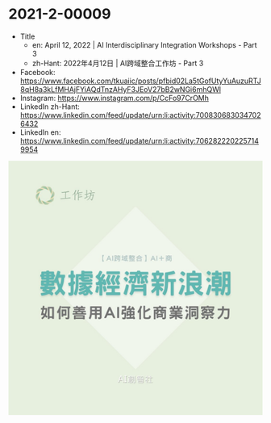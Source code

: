 # 2021-2-00009

* Title
  * en: April 12, 2022 | AI Interdisciplinary Integration Workshops - Part 3
  * zh-Hant: 2022年4月12日 | AI跨域整合工作坊 - Part 3
* Facebook: <https://www.facebook.com/tkuaiic/posts/pfbid02La5tGofUtyYuAuzuRTJ8qH8a3kLfMHAjFYiAQdTnzAHyF3JEoV27bB2wNGi6mhQWl>
* Instagram: <https://www.instagram.com/p/CcFo97CrOMh>
* LinkedIn zh-Hant: <https://www.linkedin.com/feed/update/urn:li:activity:7008306830347026432>
* LinkedIn en: <https://www.linkedin.com/feed/update/urn:li:activity:7062822202257149954>

![main image in zh-Hant](./2021-2-00009_zh-hant.jpg)
